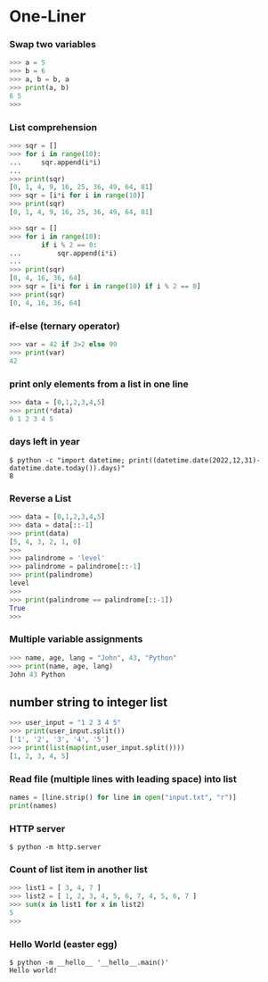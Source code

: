 # One-Liner

### Swap two variables
```python
>>> a = 5
>>> b = 6
>>> a, b = b, a
>>> print(a, b)
6 5
>>>
```

### List comprehension
```python
>>> sqr = []
>>> for i in range(10):
...     sqr.append(i*i)
...
>>> print(sqr)
[0, 1, 4, 9, 16, 25, 36, 49, 64, 81]
>>> sqr = [i*i for i in range(10)]
>>> print(sqr)
[0, 1, 4, 9, 16, 25, 36, 49, 64, 81]
```

```python
>>> sqr = []
>>> for i in range(10):
        if i % 2 == 0:
...         sqr.append(i*i)
...
>>> print(sqr)
[0, 4, 16, 36, 64]
>>> sqr = [i*i for i in range(10) if i % 2 == 0]
>>> print(sqr)
[0, 4, 16, 36, 64]
```

### if-else (ternary operator)
```python
>>> var = 42 if 3>2 else 99
>>> print(var)
42
```

### print only elements from a list in one line
```python
>>> data = [0,1,2,3,4,5]
>>> print(*data)
0 1 2 3 4 5
```

### days left in year
```console
$ python -c "import datetime; print((datetime.date(2022,12,31)-datetime.date.today()).days)"
8
```

### Reverse a List
```python
>>> data = [0,1,2,3,4,5]
>>> data = data[::-1]
>>> print(data)
[5, 4, 3, 2, 1, 0]
>>>
>>> palindrome = 'level'
>>> palindrome = palindrome[::-1]
>>> print(palindrome)
level
>>>
>>> print(palindrome == palindrome[::-1])
True
>>>
```

### Multiple variable assignments
```python
>>> name, age, lang = "John", 43, "Python"
>>> print(name, age, lang)
John 43 Python
```

## number string to integer list
```python
>>> user_input = "1 2 3 4 5"
>>> print(user_input.split())
['1', '2', '3', '4', '5']
>>> print(list(map(int,user_input.split())))
[1, 2, 3, 4, 5]
```

### Read file (multiple lines with leading space) into list
```python
names = [line.strip() for line in open("input.txt", "r")]
print(names)
```

### HTTP server
```console
$ python -m http.server
```

### Count of list item in another list
```python
>>> list1 = [ 3, 4, 7 ]
>>> list2 = [ 1, 2, 3, 4, 5, 6, 7, 4, 5, 6, 7 ]
>>> sum(x in list1 for x in list2)
5
>>>
```
### Hello World (easter egg)
```console
$ python -m __hello__ '__hello__.main()'
Hello world!

```

